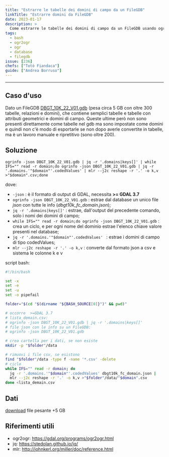 ```yaml
---
title: "Estrarre le tabelle dei domini di campo da un FileGDB"
linkTitle: "Estrarre domini da FileGDB"
date: 2023-01-17
description: >
  Come estrarre le tabelle dei domini di campo da un FileGDB usando ogr2ogr
tags:
  - bash
  - ogr2ogr
  - ogr
  - database
  - filegdb
issue: [236]
chefs: ["Totò Fiandaca"]
guide: ["Andrea Borruso"]
---
```


---

## Caso d'uso

Dato un FileGDB [DBGT_10K_22_V01.gdb](https://www.sardegnageoportale.it/index.php?xsl=2420&s=40&v=9&c=95645&es=6603&na=1&n=100&esp=1&tb=14401) (pesa circa 5 GB con oltre 300 tabelle, relazioni e domini), che contiene semplici tabelle e tabelle con attributi geometrici e domini di campo. Queste ultime però non sono presenti direttamente come tabelle nel gdb ma sono impostate come domini e quindi non c'è modo di esportarle se non dopo averle convertite in tabelle, ma è un lavoro manuale e ripretitivo (sono oltre 200).

## Soluzione

```
ogrinfo -json DBGT_10K_22_V01.gdb | jq -r '.domains|keys[]' | while IFS="" read -r domain;do ogrinfo -json DBGT_10K_22_V01.gdb | jq -r '.domains.'"$domain"'.codedValues' | mlr --j2c reshape -r '.' -o k,v >"$domain".csv;done
```

dove:
- `-json` : è il formato di output di GDAL, necessita **>= GDAL 3.7**
- `ogrinfo -json DBGT_10K_22_V01.gdb` : estrae dal database un unico file _json_ con tutte le info (_dbgt10k_fc_domain.json_);
- `jq -r '.domains|keys[]'` : estrae, dall'output del precedente comando, solo i nomi dei domini di campo;
- `while IFS="" read -r domain;do ogrinfo -json DBGT_10K_22_V01.gdb` : crea un ciclo, e per ogni nome del dominio estrae l'elenco chiave valore presenti nel database;
- `jq -r '.domains.'"$domain"'.codedValues' ` : estrae i domini di campo di tipo codedValues;
- `mlr --j2c reshape -r '.' -o k,v` : converte dal formato json a csv e sistema le colonne k e v

script bash:

```sh
#!/bin/bash

set -x
set -e
set -u
set -o pipefail

folder="$(cd "$(dirname "${BASH_SOURCE[0]}")" && pwd)"

# occorre  >=GDAL 3.7
# lista_demain.csv:
# ogrinfo -json DBGT_10K_22_V01.gdb | jq -r '.domains|keys[]'
# file json con le info su un FileGDB:
# ogrinfo -json DBGT_10K_22_V01.gdb

# crea cartella per i dati, se non esiste
mkdir -p "$folder"/data

# rimuovi i file csv, se esistono
find "$folder"/data -type f -name '*.csv' -delete
# ciclo
while IFS="" read -r domain; do
  jq -r '.domains.'"$domain"'.codedValues' dbgt10k_fc_domain.json |
  mlr --j2c reshape -r '.' -o k,v >"$folder"/data/"$domain".csv
done <lista_demain.csv
```

## Dati

[download](https://www.sardegnageoportale.it/index.php?xsl=2420&s=40&v=9&c=95645&es=6603&na=1&n=100&esp=1&tb=14401) file pesante +5 GB

## Riferimenti utili

- ogr2ogr: <https://gdal.org/programs/ogr2ogr.html>
- jq: <https://stedolan.github.io/jq/>
- mlr: <http://johnkerl.org/miller/doc/reference.html>

